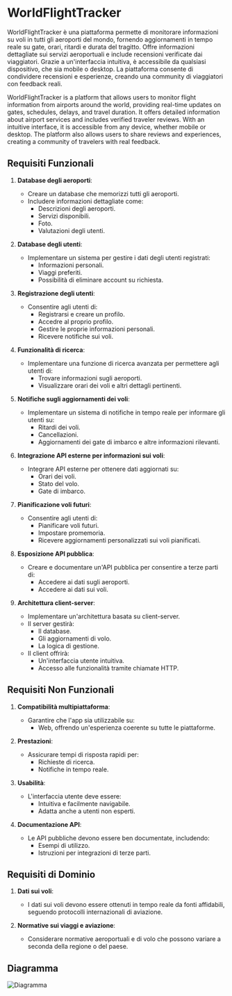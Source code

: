 # WorldFlightTracker
WorldFlightTracker è una piattaforma permette di monitorare informazioni su voli in tutti gli aeroporti del mondo, fornendo aggiornamenti in tempo reale su gate, orari, ritardi e durata del tragitto. Offre informazioni dettagliate sui servizi aeroportuali e include recensioni verificate dai viaggiatori. Grazie a un'interfaccia intuitiva, è accessibile da qualsiasi dispositivo, che sia mobile o desktop. La piattaforma consente di condividere recensioni e esperienze, creando una community di viaggiatori con feedback reali.

WorldFlightTracker is a platform that allows users to monitor flight information from airports around the world, providing real-time updates on gates, schedules, delays, and travel duration. It offers detailed information about airport services and includes verified traveler reviews. With an intuitive interface, it is accessible from any device, whether mobile or desktop. The platform also allows users to share reviews and experiences, creating a community of travelers with real feedback.

## Requisiti Funzionali

1. **Database degli aeroporti**:
   - Creare un database che memorizzi tutti gli aeroporti.
   - Includere informazioni dettagliate come:
     - Descrizioni degli aeroporti.
     - Servizi disponibili.
     - Foto.
     - Valutazioni degli utenti.

2. **Database degli utenti**:
   - Implementare un sistema per gestire i dati degli utenti registrati:
     - Informazioni personali.
     - Viaggi preferiti.
     - Possibilità di eliminare account su richiesta.

3. **Registrazione degli utenti**:
   - Consentire agli utenti di:
     - Registrarsi e creare un profilo.
     - Accedre al proprio profilo.
     - Gestire le proprie informazioni personali.
     - Ricevere notifiche sui voli.

4. **Funzionalità di ricerca**:
   - Implementare una funzione di ricerca avanzata per permettere agli utenti di:
     - Trovare informazioni sugli aeroporti.
     - Visualizzare orari dei voli e altri dettagli pertinenti.

5. **Notifiche sugli aggiornamenti dei voli**:
   - Implementare un sistema di notifiche in tempo reale per informare gli utenti su:
     - Ritardi dei voli.
     - Cancellazioni.
     - Aggiornamenti dei gate di imbarco e altre informazioni rilevanti.

6. **Integrazione API esterne per informazioni sui voli**:
   - Integrare API esterne per ottenere dati aggiornati su:
     - Orari dei voli.
     - Stato del volo.
     - Gate di imbarco.

7. **Pianificazione voli futuri**:
   - Consentire agli utenti di:
     - Pianificare voli futuri.
     - Impostare promemoria.
     - Ricevere aggiornamenti personalizzati sui voli pianificati.

8. **Esposizione API pubblica**:
   - Creare e documentare un'API pubblica per consentire a terze parti di:
     - Accedere ai dati sugli aeroporti.
     - Accedere ai dati sui voli.

9. **Architettura client-server**:
    - Implementare un'architettura basata su client-server.
    - Il server gestirà:
      - Il database.
      - Gli aggiornamenti di volo.
      - La logica di gestione.
    - Il client offrirà:
      - Un'interfaccia utente intuitiva.
      - Accesso alle funzionalità tramite chiamate HTTP.

## Requisiti Non Funzionali

1. **Compatibilità multipiattaforma**:
   - Garantire che l'app sia utilizzabile su:
     - Web, offrendo un'esperienza coerente su tutte le piattaforme.

2. **Prestazioni**:
   - Assicurare tempi di risposta rapidi per:
     - Richieste di ricerca.
     - Notifiche in tempo reale.

3. **Usabilità**:
   - L'interfaccia utente deve essere:
     - Intuitiva e facilmente navigabile.
     - Adatta anche a utenti non esperti.

4. **Documentazione API**:
   - Le API pubbliche devono essere ben documentate, includendo:
     - Esempi di utilizzo.
     - Istruzioni per integrazioni di terze parti.

## Requisiti di Dominio

1. **Dati sui voli**:
   - I dati sui voli devono essere ottenuti in tempo reale da fonti affidabili, seguendo protocolli internazionali di aviazione.

2. **Normative sui viaggi e aviazione**:
   - Considerare normative aeroportuali e di volo che possono variare a seconda della regione o del paese.

## Diagramma

![Diagramma](./diagramma.svj)
